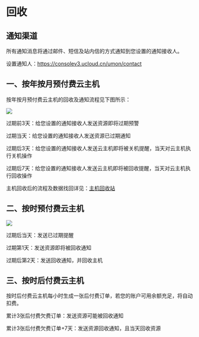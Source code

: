 # 回收



## 通知渠道

所有通知消息将通过邮件、短信及站内信的方式通知到您设置的通知接收人。

设置通知人：<https://consolev3.ucloud.cn/umon/contact>

## 一、按年按月预付费云主机

按年按月预付费云主机的回收及通知流程见下图所示：

![](/images/buy/recycle1.png)

过期前3天：给您设置的通知接收人发送资源即将过期预警

过期当天：给您设置的通知接收人发送资源已过期通知

过期后3天：给您设置的通知接收人发送云主机即将被关机提醒，当天对云主机执行关机操作

过期后7天：给您设置的通知接收人发送云主机即将被回收提醒，当天对云主机执行回收操作

主机回收后的流程及数据找回详见：[主机回收站](uhost/guide/recycle_bin)

## 二、按时预付费云主机

![](/images/buy/recycle2.png)

过期后当天：发送已过期提醒

过期第1天：发送资源即将被回收通知

过期后第2天：发送回收通知，并回收主机

## 三、按时后付费云主机

按时后付费云主机每小时生成一张后付费订单，若您的账户可用余额充足，将自动扣费。

累计3张后付费欠费订单：发送资源可能被回收通知

累计3张后付费欠费订单+7天：发送资源回收通知，且当天回收资源
